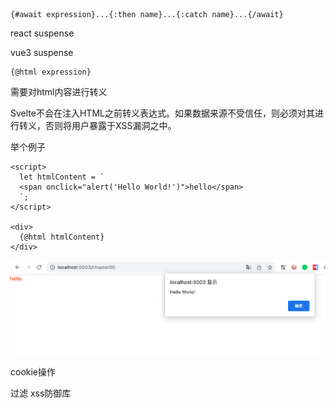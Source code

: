 ```
{#await expression}...{:then name}...{:catch name}...{/await}
```


react suspense

vue3 suspense

```
{@html expression}
```

需要对html内容进行转义

Svelte不会在注入HTML之前转义表达式。如果数据来源不受信任，则必须对其进行转义，否则将用户暴露于XSS漏洞之中。

举个例子

```
<script>
  let htmlContent = `
  <span onclick="alert('Hello World!')">hello</span>
  `;
</script>

<div>
  {@html htmlContent}
</div>
```

![1704941891926](image/19-【进阶】html内容/1704941891926.png)

cookie操作

过滤 xss防御库